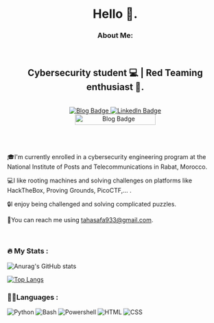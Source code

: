 <div id="header" align="center"> 
  
  # Hello 👋.
  
</div>

<div align="center">
  
### About Me:

</div>
<br>


<div id="header" align="center">
  
  ## Cybersecurity student 💻 | Red Teaming enthusiast 🔴.
  
</div>
<br>

<div id="badges" align="center">
  <a href="https://thehunt1s0n.github.io/">
    <img src="https://img.shields.io/badge/Blog-black?style=for-the-badge&logo=github&logoColor=white" alt="Blog Badge">
  </a>
  <a href="https://www.linkedin.com/in/taha-safa-a094a3248/">
    <img src="https://img.shields.io/badge/LinkedIn-blue?style=for-the-badge&logo=linkedin&logoColor=white" alt="LinkedIn Badge">
  </a>
  <br>
  <a href="https://twitter.com/thehunt1s0n">
    <img src="https://img.shields.io/twitter/follow/thehunt1s0n.svg?labelColor=black" alt="Blog Badge" style="width: 188px; height: 25px;">
  </a>
</div>
<br>


<div align="center">
  <img src="https://komarev.com/ghpvc/?username=thehunt1s0n&style=flat-square&color=blue" alt=""/>
</div>
<br>
<br>

<div align="left">
  
  :mortar_board:I'm currently enrolled in a cybersecurity engineering program at the National Institute of Posts and Telecommunications in Rabat, Morocco.

  :computer:I like rooting machines and solving challenges on platforms like HackTheBox, Proving Grounds, PicoCTF,... .

  :lock:I enjoy being challenged and solving complicated puzzles.

  :email:You can reach me using tahasafa933@gmail.com.
</div>
<br>

### :fire: My Stats :

![Anurag's GitHub stats](https://github-readme-stats.vercel.app/api?username=thehunt1s0n&show_icons=true&theme=tokyonight)

[![Top Langs](https://github-readme-stats.vercel.app/api/top-langs/?username=thehunt1s0n&layout=compact&theme=tokyonight)](https://github.com/anuraghazra/github-readme-stats)

### 👩‍💻Languages : 

![Python](https://img.shields.io/badge/Python-FFD43B?style=for-the-badge&logo=python&logoColor=blue) ![Bash](https://img.shields.io/badge/Shell_Script-121011?style=for-the-badge&logo=gnu-bash&logoColor=white) ![Powershell](https://img.shields.io/badge/powershell-5391FE?style=for-the-badge&logo=powershell&logoColor=white) ![HTML](https://img.shields.io/badge/HTML5-E34F26?style=for-the-badge&logo=html5&logoColor=white) ![CSS](https://img.shields.io/badge/CSS3-1572B6?style=for-the-badge&logo=css3&logoColor=white)

<!--
**thehunt1s0n/thehunt1s0n** is a ✨ _special_ ✨ repository because its `README.md` (this file) appears on your GitHub profile.

Here are some ideas to get you started:

- 🔭 I’m currently working on ...
- 🌱 I’m currently learning ...
- 👯 I’m looking to collaborate on ...
- 🤔 I’m looking for help with ...
- 💬 Ask me about ...
- 📫 How to reach me: ...
- 😄 Pronouns: ...
- ⚡ Fun fact: ...
-->

